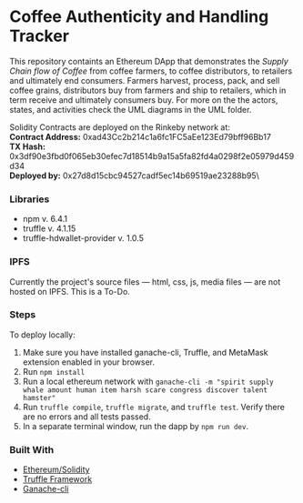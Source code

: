 # Coffee Authenticity and Handling Tracker

This repository containts an Ethereum DApp that demonstrates the _Supply Chain flow of Coffee_ from coffee farmers, to coffee distributors, to retailers and ultimately end consumers. Farmers harvest, process, pack, and sell coffee grains, distributors buy from farmers and ship to retailers, which in term receive and ultimately consumers buy. For more on the the actors, states, and activities check the UML diagrams in the UML folder.

Solidity Contracts are deployed on the Rinkeby network at:\
__Contract Address:__ 0xad43Cc2b214c1a6fc1FC5aEe123Ed79bff96Bb17\
__TX Hash:__ 0x3df90e3fbd0f065eb30efec7d18514b9a15a5fa82fd4a0298f2e05979d459d34\
__Deployed by:__ 0x27d8d15cbc94527cadf5ec14b69519ae23288b95\

### Libraries
  - npm v. 6.4.1
  - truffle v. 4.1.15
  - truffle-hdwallet-provider v. 1.0.5

### IPFS

Currently the project's source files — html, css, js, media files — are not hosted on IPFS.
This is a To-Do. 

### Steps

To deploy locally:
1. Make sure you have installed ganache-cli, Truffle, and MetaMask extension enabled in your browser.
2. Run `npm install`
3. Run a local ethereum network with `ganache-cli -m "spirit supply whale amount human item harsh scare congress discover talent hamster"`
4. Run `truffle compile`, `truffle migrate`, and `truffle test`. Verify there are no errors and all tests passed. 
5. In a separate terminal window, run the dapp by `npm run dev`.

### Built With

* [Ethereum/Solidity](https://www.ethereum.org/)
* [Truffle Framework](http://truffleframework.com/)
* [Ganache-cli](https://truffleframework.com/ganache)

